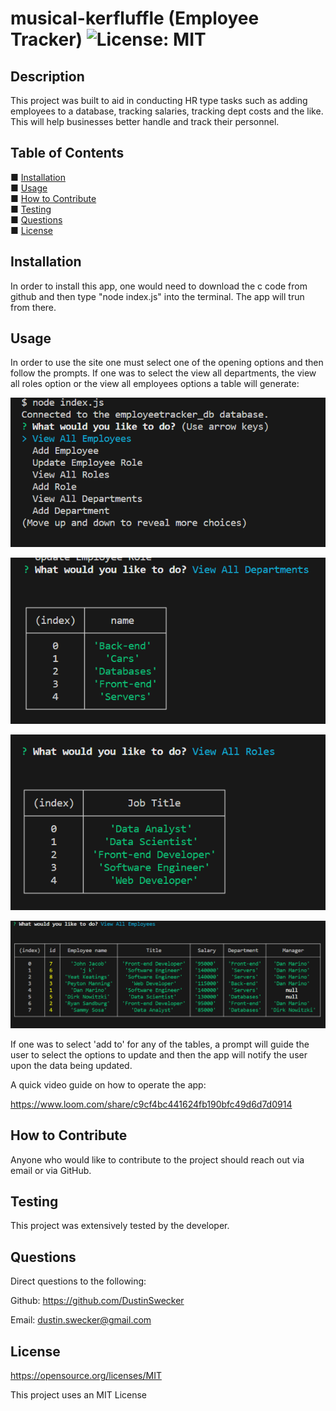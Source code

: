# musical-kerfluffle (Employee Tracker)  ![License: MIT](https://img.shields.io/badge/License-MIT-yellow.svg)
    
## Description

This project was built to aid in conducting HR type tasks such as adding employees to a database, tracking salaries, tracking dept costs and the like. This will help businesses better handle and track their personnel.
  
## Table of Contents 

■ [Installation](#installation) <br/> ■ [Usage](#usage) <br/> ■ [How to Contribute](#how-to-contribute) <br/> ■ [Testing](#testing) <br/> ■ [Questions](#questions) <br/> ■ [License](#license) <br/>

## Installation

In order to install this app, one would need to download the c code from  github and then  type "node index.js" into the terminal. The app will trun from there.

## Usage 

In order to use the site one must select one of the opening options and then follow the prompts. If one was to select the view all departments, the view all roles option or the view all employees options a table will generate:

![View of intial prompt](images/initialprompt.png)

![View of departments table](images/viewalldept.png)

![View of roles table](images/viewallroles.png)

![View of employeese table](images/viewallemployees.png)

 
If one was to select 'add to' for any of the tables, a prompt will guide the user to select the options to update and then the app will notify the user upon the data being updated.

A quick video guide on how to operate the app:

https://www.loom.com/share/c9cf4bc441624fb190bfc49d6d7d0914

## How to Contribute 

Anyone who would like to contribute to the project should reach out via email or  via GitHub.

## Testing 

This project was extensively tested by the developer.

## Questions 

Direct questions to the following:

Github: https://github.com/DustinSwecker

Email: dustin.swecker@gmail.com
  
## License

https://opensource.org/licenses/MIT

This project uses an MIT License
